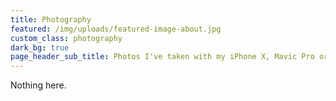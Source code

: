 ```yaml
---
title: Photography
featured: /img/uploads/featured-image-about.jpg
custom_class: photography
dark_bg: true
page_header_sub_title: Photos I've taken with my iPhone X, Mavic Pro or Canon 450D.
---
```

Nothing here.
